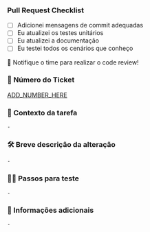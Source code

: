 
### Pull Request Checklist
- [ ] Adicionei mensagens de commit adequadas
- [ ] Eu atualizei os testes unitários
- [ ] Eu atualizei a documentação
- [ ] Eu testei todos os cenários que conheço

🏅  Notifique o time para realizar o code review!

### 🎫 Número do Ticket
<!-- 
    Por favor, copie a informação correta da url do ticket 
-->
[ADD_NUMBER_HERE](https://trello.com/c/PZbk1IyL/TICKET-NUMBER-TICKET-TITLE)

### 📝 Contexto da tarefa
<!-- Por favor, informe por que essa alteração foi necessária -->
```
- 
```

### 🛠️ Breve descrição da alteração
<!-- Por favor, forneça informações sobre a alteração -->
```
- 
```

### 👨‍💻 Passos para teste
<!-- Forneça etapas para testar (manual/automação) para verificar a alteração -->
```
- 
```

### 📢 Informações adicionais
<!-- Forneça qualquer informação adicional ou captura de tela -->
```
- 
```
